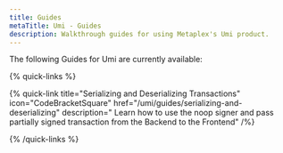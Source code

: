 ```yaml
---
title: Guides
metaTitle: Umi - Guides
description: Walkthrough guides for using Metaplex's Umi product.
---
```


The following Guides for Umi are currently available:

{% quick-links %}

{% quick-link title="Serializing and Deserializing Transactions" icon="CodeBracketSquare" href="/umi/guides/serializing-and-deserializing" description=" Learn how to use the noop signer and pass partially signed transaction from the Backend to the Frontend" /%}

{% /quick-links %}